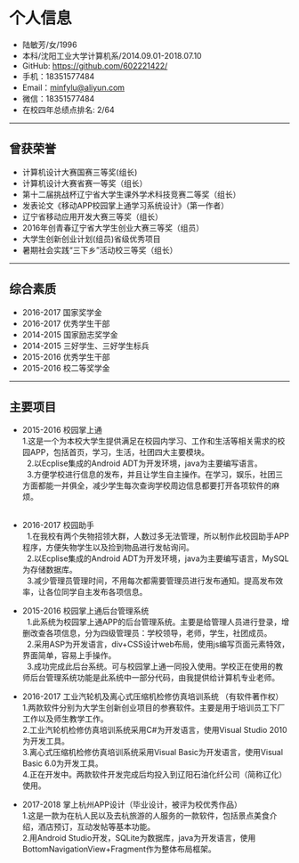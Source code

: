 # 个人信息
- 陆敏芳/女/1996
- 本科/沈阳工业大学计算机系/2014.09.01-2018.07.10
- GitHub: https://github.com/602221422/
- 手机：18351577484
- Email：minfylu@aliyun.com
- 微信：18351577484
- 在校四年总绩点排名: 2/64
---

## 曾获荣誉

 - 计算机设计大赛国赛三等奖(组长)
 - 计算机设计大赛省赛一等奖（组长）
 - 第十二届挑战杯辽宁省大学生课外学术科技竞赛二等奖（组长）
 - 发表论文《移动APP校园掌上通学习系统设计》（第一作者）
 - 辽宁省移动应用开发大赛三等奖（组长）
 - 2016年创青春辽宁省大学生创业大赛三等奖（组员）
 - 大学生创新创业计划(组员)省级优秀项目
 - 暑期社会实践“三下乡”活动校三等奖（组长）
---

 ## 综合素质
 - 2016-2017  国家奖学金  
 - 2016-2017 优秀学生干部
 - 2014-2015 国家励志奖学金
 - 2014-2015 三好学生、三好学生标兵
 - 2015-2016 优秀学生干部
 - 2015-2016 校二等奖学金

---

## 主要项目

 - 2015-2016 校园掌上通  
   1.这是一个为本校大学生提供满足在校园内学习、工作和生活等相关需求的校园APP，包括首页，学习，生活，社团四大主要模块。  
   2.以Ecplise集成的Android ADT为开发环境，java为主要编写语言。  
   3.方便学校进行信息的发布，并且让学生自主操作。在学习，娱乐，社团三方面都能一并俱全，减少学生每次查询学校周边信息都要打开各项软件的麻烦。   
     
 - 2016-2017 校园助手  
   1.在我校有两个失物招领大群，人数过多无法管理，所以制作此校园助手APP程序，方便失物学生以及捡到物品进行发帖询问。  
   2.以Ecplise集成的Android ADT为开发环境，java为主要编写语言，MySQL为存储数据库。  
   3.减少管理员管理时间，不用每次都需要管理员进行发布通知。提高发布效率，让各位同学自主发布各项信息。    
 
 - 2015-2016 校园掌上通后台管理系统  
   1.此系统为校园掌上通APP的后台管理系统。主要是给管理人员进行登录，增删改查各项信息，分为四级管理员：学校领导，老师，学生，社团成员。  
   2.采用ASP为开发语言，div+CSS设计web布局，使用js编写页面元素特效，界面简单，容易上手操作。  
   3.成功完成此后台系统。可与校园掌上通一同投入使用。学校正在使用的教师后台管理系统功能是此系统中一部分代码，由我提供给计算机专业老师。  
   
 - 2016-2017 工业汽轮机及离心式压缩机检修仿真培训系统  （有软件著作权）  
   1.两款软件分别为大学生创新创业项目的参赛软件。主要是用于培训员工下厂工作以及师生教学工作。  
   2.工业汽轮机检修仿真培训系统采用C#为开发语言，使用Visual Studio 2010为开发工具。  
   3.离心式压缩机检修仿真培训系统采用Visual Basic为开发语言，使用Visual Basic 6.0为开发工具。  
   4.正在开发中。两款软件开发完成后均投入到辽阳石油化纤公司（简称辽化）使用。  
 
 - 2017-2018 掌上杭州APP设计（毕业设计，被评为校优秀作品）  
   1.这是一款为在杭人民以及去杭旅游的人服务的一款软件，包括景点美食介绍，酒店预订，互动发帖等基本功能。  
   2.用Android Studio开发，SQLite为数据库，java为开发语言，使用BottomNavigationView+Fragment作为整体布局框架。  

